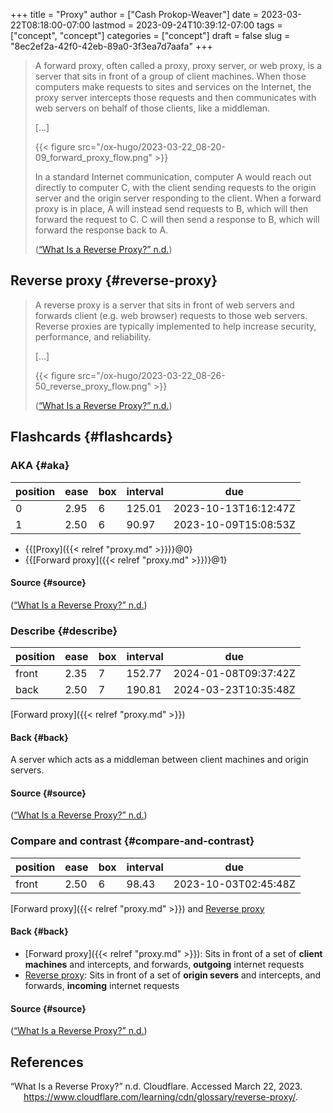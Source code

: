 +++
title = "Proxy"
author = ["Cash Prokop-Weaver"]
date = 2023-03-22T08:18:00-07:00
lastmod = 2023-09-24T10:39:12-07:00
tags = ["concept", "concept"]
categories = ["concept"]
draft = false
slug = "8ec2ef2a-42f0-42eb-89a0-3f3ea7d7aafa"
+++

> A forward proxy, often called a proxy, proxy server, or web proxy, is a server that sits in front of a group of client machines. When those computers make requests to sites and services on the Internet, the proxy server intercepts those requests and then communicates with web servers on behalf of those clients, like a middleman.
>
> [...]
>
> {{< figure src="/ox-hugo/2023-03-22_08-20-09_forward_proxy_flow.png" >}}
>
> In a standard Internet communication, computer A would reach out directly to computer C, with the client sending requests to the origin server and the origin server responding to the client. When a forward proxy is in place, A will instead send requests to B, which will then forward the request to C. C will then send a response to B, which will forward the response back to A.
>
> (<a href="#citeproc_bib_item_1">“What Is a Reverse Proxy?” n.d.</a>)


## Reverse proxy {#reverse-proxy}

> A reverse proxy is a server that sits in front of web servers and forwards client (e.g. web browser) requests to those web servers. Reverse proxies are typically implemented to help increase security, performance, and reliability.
>
> [...]
>
> {{< figure src="/ox-hugo/2023-03-22_08-26-50_reverse_proxy_flow.png" >}}
>
> (<a href="#citeproc_bib_item_1">“What Is a Reverse Proxy?” n.d.</a>)


## Flashcards {#flashcards}


### AKA {#aka}

| position | ease | box | interval | due                  |
|----------|------|-----|----------|----------------------|
| 0        | 2.95 | 6   | 125.01   | 2023-10-13T16:12:47Z |
| 1        | 2.50 | 6   | 90.97    | 2023-10-09T15:08:53Z |

-   {{[Proxy]({{< relref "proxy.md" >}})}@0}
-   {{[Forward proxy]({{< relref "proxy.md" >}})}@1}


#### Source {#source}

(<a href="#citeproc_bib_item_1">“What Is a Reverse Proxy?” n.d.</a>)


### Describe {#describe}

| position | ease | box | interval | due                  |
|----------|------|-----|----------|----------------------|
| front    | 2.35 | 7   | 152.77   | 2024-01-08T09:37:42Z |
| back     | 2.50 | 7   | 190.81   | 2024-03-23T10:35:48Z |

[Forward proxy]({{< relref "proxy.md" >}})


#### Back {#back}

A server which acts as a middleman between client machines and origin servers.


#### Source {#source}

(<a href="#citeproc_bib_item_1">“What Is a Reverse Proxy?” n.d.</a>)


### Compare and contrast {#compare-and-contrast}

| position | ease | box | interval | due                  |
|----------|------|-----|----------|----------------------|
| front    | 2.50 | 6   | 98.43    | 2023-10-03T02:45:48Z |

[Forward proxy]({{< relref "proxy.md" >}}) and [Reverse proxy](#reverse-proxy)


#### Back {#back}

-   [Forward proxy]({{< relref "proxy.md" >}}): Sits in front of a set of **client machines** and intercepts, and forwards, **outgoing** internet requests
-   [Reverse proxy](#reverse-proxy): Sits in front of a set of **origin severs** and intercepts, and forwards, **incoming** internet requests


#### Source {#source}

(<a href="#citeproc_bib_item_1">“What Is a Reverse Proxy?” n.d.</a>)

## References

<style>.csl-entry{text-indent: -1.5em; margin-left: 1.5em;}</style><div class="csl-bib-body">
  <div class="csl-entry"><a id="citeproc_bib_item_1"></a>“What Is a Reverse Proxy?” n.d. Cloudflare. Accessed March 22, 2023. <a href="https://www.cloudflare.com/learning/cdn/glossary/reverse-proxy/">https://www.cloudflare.com/learning/cdn/glossary/reverse-proxy/</a>.</div>
</div>
